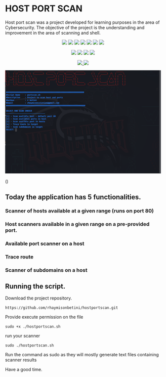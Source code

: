# HOST PORT SCAN
Host port scan was a project developed for learning purposes in the area of Cybersecurity. The objective of the project is the understanding and improvement in the area of scanning and shell.

<p align="center">
   <img src="https://img.shields.io/bower/l/MI?style=flat-square">
   <img src="https://img.shields.io/badge/version-1.0.0-blue">
   <img src="https://img.shields.io/badge/Made%20with-Bash-1f425f.svg">
   <img src="https://img.shields.io/github/issues/rhaymisonbetini/hostportscan.svg">
   <img src="https://img.shields.io/github/issues-closed/rhaymisonbetini/hostportscan.svg">
   <img src="https://img.shields.io/github/issues-pr/rhaymisonbetini/hostportscan.svg">
   <img src="https://img.shields.io/github/issues-pr-closed/rhaymisonbetini/hostportscan.svg">
</p>

<p align="center">
   <img src="https://img.shields.io/badge/Kali_Linux-557C94?style=for-the-badge&logo=kali-linux&logoColor=white">
   <img src="https://img.shields.io/badge/Debian-A81D33?style=for-the-badge&logo=debian&logoColor=white">
   <img src="https://img.shields.io/badge/Linux-FCC624?style=for-the-badge&logo=linux&logoColor=black">
   <img src="https://img.shields.io/badge/Shell_Script-121011?style=for-the-badge&logo=gnu-bash&logoColor=white">
</p>

<p align="center">
  <a href="https://www.linkedin.com/in/heleno-betini-2b3016175/" target="_blank">
    <img src="https://img.shields.io/badge/LinkedIn-0077B5?style=for-the-badge&logo=linkedin&logoColor=white">
  </a>
  <a href="https://github.com/rhaymisonbetini" target="_blank">
    <img src="https://img.shields.io/badge/GitHub-100000?style=for-the-badge&logo=github&logoColor=white">
  </a>
</p>

<p align="center">
   <img src="https://github.com/rhaymisonbetini/hostportscan/blob/main/assets/sh.png">
</p>


()

## Today the application has 5 functionalities.

### Scanner of hosts available at a given range (runs on port 80)
### Host scanners available in a given range on a pre-provided port.
### Available port scanner on a host
### Trace route
### Scanner of subdomains on a host

## Running the script.

Download the project repository.

```shell
https://github.com/rhaymisonbetini/hostportscan.git
```
Provide execute permission on the file

```shell
sudo +x ./hostportscan.sh
```

run your scanner

```shell
sudo ./hostportscan.sh
```

Run the command as sudo as they will mostly generate text files containing scanner results

Have a good time.